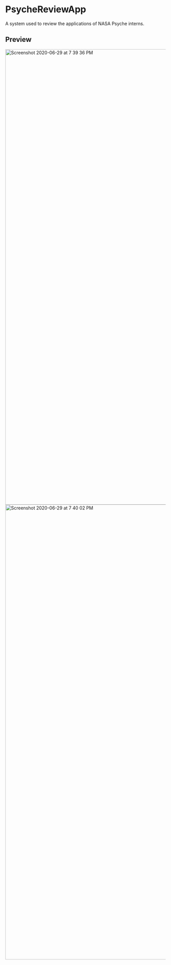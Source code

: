 # PsycheReviewApp
A system used to review the applications of NASA Psyche interns.

## Preview

<img width="1426" alt="Screenshot 2020-06-29 at 7 39 36 PM" src="https://user-images.githubusercontent.com/11274840/86078044-0c963580-ba42-11ea-9216-11d817853d6a.png">
<img width="1425" alt="Screenshot 2020-06-29 at 7 40 02 PM" src="https://user-images.githubusercontent.com/11274840/86078047-11f38000-ba42-11ea-86a7-dc9d163823c0.png">

